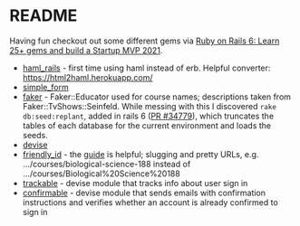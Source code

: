 # README

Having fun checkout out some different gems via [Ruby on Rails 6: Learn 25+ gems and build a Startup MVP 2021](https://www.udemy.com/course/ruby-on-rails-6-learn-20-gems-build-an-e-learning-platform).

  - [haml_rails](https://github.com/haml/haml-rails) - first time using haml instead of erb. Helpful converter: https://html2haml.herokuapp.com/
  - [simple_form](https://github.com/heartcombo/simple_form)
  - [faker](https://github.com/faker-ruby/faker) - Faker::Educator used for course names; descriptions taken from Faker::TvShows::Seinfeld. While messing with this I discovered `rake db:seed:replant`, added in rails 6 ([PR #34779](https://github.com/rails/rails/pull/34779)), which truncates the tables of each database for the current environment and loads the seeds.
  - [devise](https://github.com/heartcombo/devise) 
  - [friendly_id](https://github.com/norman/friendly_id) - the [guide](https://norman.github.io/friendly_id/file.Guide.html) is helpful; slugging and pretty URLs, e.g. .../courses/biological-science-188 instead of .../courses/Biological%20Science%20188 
  - [trackable](https://github.com/heartcombo/devise/wiki/How-To:-Add-:trackable-to-Users) - devise module that tracks info about user sign in
  - [confirmable](https://github.com/heartcombo/devise/wiki/How-To:-Add-:confirmable-to-Users) - devise module that sends emails with confirmation instructions and verifies whether an account is already confirmed to sign in 
